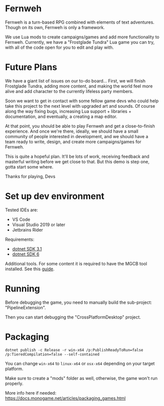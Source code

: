 ﻿# Fernweh
Fernweh is a turn-based RPG combined with elements of text adventures. 
Though on its own, Fernweh is only a framework. 

We use Lua mods to create campaigns/games and add more functionality to Fernweh.
Currently, we have a "Frostglade Tundra" Lua game you can try, 
with all of the code open for you to edit and play with.

# Future Plans
We have a giant list of issues on our to-do board... 
First, we will finish Frostglade Tundra, adding more content, and making the world 
feel more alive and add character to the currently lifeless party members.

Soon we want to get in contact with some fellow game devs who could help take 
this project to the next level with upgraded art and sounds.
Of course along the way fixing bugs, increasing Lua support + libraries + documentation, 
and eventually, a creating a map editor.

At that point, you should be able to play Fernweh and get a close-to-finish experience.
And once we're there, ideally, we should have a small community of people interested in 
development, and we should have a team ready to write, design, and create more 
campaigns/games for Fernweh.

This is quite a hopeful plan. It'll be lots of work, receiving feedback and 
masterful writing before we get close to that. 
But this demo is step one, gotta start some where.

Thanks for playing,
Devs

# Set up dev environment

Tested IDEs are:
 - VS Code
 - Visual Studio 2019 or later
 - Jetbrains Rider

Requirements:
 - [dotnet SDK 3.1](https://dotnet.microsoft.com/en-us/download/dotnet/3.1)
 - [dotnet SDK 6](https://dotnet.microsoft.com/en-us/download/dotnet/6.0)

Additional tools. For some content it is required to have the MGCB tool installed. See this [guide](https://docs.monogame.net/articles/getting_started/1_setting_up_your_development_environment_windows.html#install-mgcb-editor).

# Running
Before debugging the game, you need to manually build the sub-project: "PipelineExtension".

Then you can start debugging the "CrossPlatformDesktop" project.

# Packaging

``dotnet publish -c Release -r win-x64 /p:PublishReadyToRun=false /p:TieredCompilation=false --self-contained``

You can change ``win-x64`` to ``linux-x64`` or ``osx-x64`` depending on your target platform.

Make sure to create a "mods" folder as well, otherwise, the game won't run properly.

More info here if needed: https://docs.monogame.net/articles/packaging_games.html